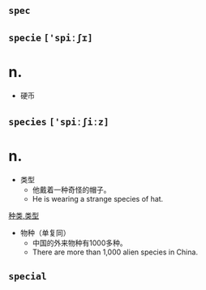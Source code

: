 ## `spec`
## `specie` `['spiːʃɪ]`

n.
===

- 硬币

## `species` `['spiːʃiːz]`

n.
===

- 类型
    - 他戴着一种奇怪的帽子。
    - He is wearing a strange species of hat.

[种类,类型](词义辨析/种类,类型.md)

- 物种（单复同）
    - 中国的外来物种有1000多种。
    - There are more than 1,000 alien species in China.

## `special`
